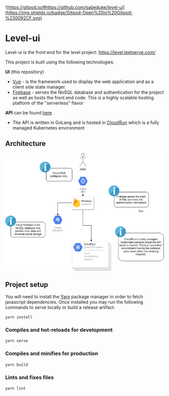 ![https://gitpod.io/#https://github.com/gabeduke/level-ui](https://img.shields.io/badge/Gitpod-Open%20in%20Gitpod-%230092CF.svg)

# Level-ui

Level-ui is the front end for the level project: https://level.leetserve.com/

This project is built using the following technologies:

**UI** (this repository)

* [Vue](https://vuejs.org/) - is the framework used to display the web application and as a client side state manager.
* [Firebase](https://firebase.google.com/) - serves the NoSQL database and authentication for the project as well as hosts the front end code. This is a highly scalable hosting platform of the "serverless" flavor

**API** can be found [here](https://github.com/gabeduke/level)

* The API is written in GoLang and is hosted in [CloudRun](https://cloud.google.com/run/) which is a fully managed Kubernetes environment

## Architecture

![Architecture](.github/Level.png)

## Project setup

You will need to install the [Yarn](https://yarnpkg.com/lang/en/) package manager in order to fetch javascript dependencies. Once installed you may run the following commands to serve locally or build a release artifact.


```
yarn install
```

### Compiles and hot-reloads for development
```
yarn serve
```

### Compiles and minifies for production
```
yarn build
```

### Lints and fixes files
```
yarn lint
```
